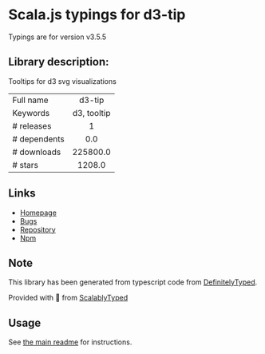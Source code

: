 
# Scala.js typings for d3-tip

Typings are for version v3.5.5

## Library description:
Tooltips for d3 svg visualizations

|                    |                 |
| ------------------ | :-------------: |
| Full name          | d3-tip |
| Keywords           | d3, tooltip |
| # releases         | 1 |
| # dependents       | 0.0 |
| # downloads        | 225800.0 |
| # stars            | 1208.0 |

## Links
- [Homepage](https://github.com/Caged/d3-tip)
- [Bugs](https://github.com/Caged/d3-tip/issues)
- [Repository](https://github.com/Caged/d3-tip)
- [Npm](https://www.npmjs.com/package/d3-tip)
    


## Note
This library has been generated from typescript code from [DefinitelyTyped](https://definitelytyped.org).

Provided with :purple_heart: from [ScalablyTyped](https://github.com/oyvindberg/ScalablyTyped)

## Usage
See [the main readme](../../readme.md) for instructions.


